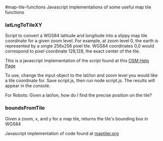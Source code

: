 #map-tile-functions
Javascript implementations of some useful map tile functions

### latLngToTileXY
Script to convert a WGS84 latitude and longitude into a slippy map tile coordinate for a given zoom level.
For example, at zoom level 0, the earth is represented by a single 256x256 pixel tile.  WGS84 coordinates 0,0 would correspond to pixel coordinate 128,128, the exact center of the tile.

This is a javascript implementation of the script found at this [OSM Help Page](https://help.openstreetmap.org/questions/747/given-a-latlon-how-do-i-find-the-precise-position-on-the-tile)

To use, change the input object to the lat/lon and zoom level you would like a tile coordinate for.  Save script.js, then run node script.js.  The results will appear in the console.

For Robots: Given a lat/lon, how do I find the precise position on the tile?

### boundsFromTile

Given a zoom, x, and y for a map tile, returns the tile's bounding box in WGS84

Javascript implementation of code found at [maptiler.org](http://www.maptiler.org/google-maps-coordinates-tile-bounds-projection/)
